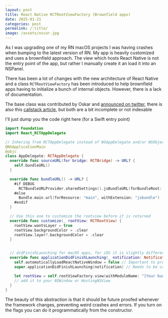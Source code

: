 ```yaml
---
layout: post
title: React Native RCTRootViewFactory (Brownfield apps)
date: 2025-01-21
categories: post
permalink: /:title/
image: /assets/oscar.jpg
---
```


As I was upgrading one of my RN macOS projects I was having crashes when bumping to the latest version of RN. My app is heavily customized and uses a brownfield approach. The view which hosts React Native is not the entry point of the app, but rather I manually create it an load it into an NSPanel.

There has been a lot of changes with the new architecture of React Native and a class `RCTRootViewFactory` has been introduced to help brownfield apps having to initialize a bunch of internal objects. However, there is a lack of documentation.

The base class was contributed by Oskar and [announced on twitter](https://x.com/o_kwasniewski/status/1764971481778323529), there is also this [callstack article](https://www.callstack.com/blog/simplify-your-ios-brownfield-integration-with-rootviewfactory), but both are a bit incomplete or not indexable

I'll just dump you the code right here (for a Swift entry point)

```swift
import Foundation
import React_RCTAppDelegate

// Inhering from RCTAppDelegate instead of NSAppDelegate and/or NSObject
@NSApplicationMain
@objc
class AppDelegate: RCTAppDelegate {
  override func sourceURL(for bridge: RCTBridge) -> URL? {
    self.bundleURL()
  }

  override func bundleURL() -> URL? {
    #if DEBUG
      RCTBundleURLProvider.sharedSettings().jsBundleURL(forBundleRoot: "index")
    #else
      Bundle.main.url(forResource: "main", withExtension: "jsbundle")
    #endif
  }

  // Use this one to customize the rootview before it is returned
  override func customize(_ rootView: RCTRootView) {
    rootView.wantsLayer = true
    rootView.backgroundColor = .clear
    rootView.layer?.backgroundColor = .clear
  }


  // didFinishLaunching for macOS apps, for iOS it is slightly different (returns a BOOL) just overload the correct one
  override func applicationDidFinishLaunching(_ notification: Notification) {
    self.automaticallyLoadReactNativeWindow = false // Important to prevent RCTAppDelegate from trying to init the default RN View
    super.applicationDidFinishLaunching(notification) // Needs to be called on the latest versions to initialize all the internal RN variables and state

    let rootView = self.rootViewFactory.view(withModuleName: "[Your bundle name]") // Finally create a RN Hosting View`
    // add it to your NSWindow or HostingNSView
  }
}
```

The beauty of this abstraction is that it should be future proofed whenever the framework changes, preventing weird crashes and errors. If you turn on the flags you can do it programmatically from the constructor.

